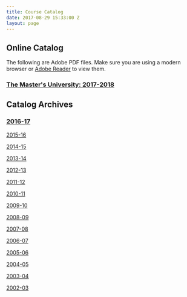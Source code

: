 ```yaml
---
title: Course Catalog
date: 2017-08-29 15:33:00 Z
layout: page
---
```


## Online Catalog

The following are Adobe PDF files. Make sure you are using a modern browser or [Adobe Reader](http://get.adobe.com/reader/ "Get Adobe Reader") to view them.

### [The Master's University: 2017-2018](http://www.masters.edu/catalog/2017-18/index.html)

## Catalog Archives

### [2016-17](http://www.masters.edu/catalog/2016-17/index.html)

[2015-16](http://www.masters.edu/catalog/2015-16/index.html)


[2014-15](http://www.masters.edu/catalog/2014-15/index.html)

[
](http://www.masters.edu/catalog/2014-15/index.html)[2013-14](http://www.masters.edu/media/580495/Academic%20Catalog%202013-2014.pdf)


[2012-13](http://www.masters.edu/media/785831/complete%20pdf.pdf "2012-2013")

[
2011-12](http://www.masters.edu/media/331944/https___tmcs.zendesk.com_attachments_token_3u4nxxurvqxr29w__name=tmccatalog2011-12.pdf)

[
2010-11](http://www.masters.edu/media/105958/2010-11.pdf)


[2009-10](http://www.masters.edu/media/105955/2009-10.pdf)


[2008-09](http://www.masters.edu/media/105952/2008-09.pdf)


[2007-08](http://www.masters.edu/media/105949/2007-08.pdf)


[2006-07](http://www.masters.edu/media/105946/2006-07.pdf)


[2005-06](http://www.masters.edu/media/105943/2005-06.pdf)


[2004-05](http://www.masters.edu/media/105940/2004-05.pdf)


[2003-04](http://www.masters.edu/media/106036/2003-04.pdf)


[2002-03](http://www.masters.edu/media/106033/2002-03.pdf)